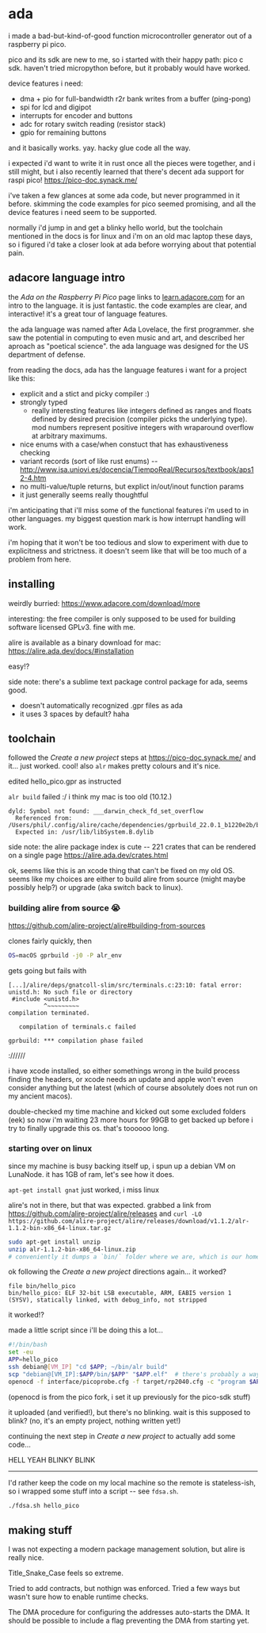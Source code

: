 # ada

i made a bad-but-kind-of-good function microcontroller generator out of a raspberry pi pico.

pico and its sdk are new to me, so i started with their happy path: pico c sdk. haven't tried micropython before, but it probably would have worked.

device features i need:

- dma + pio for full-bandwidth r2r bank writes from a buffer (ping-pong)
- spi for lcd and digipot
- interrupts for encoder and buttons
- adc for rotary switch reading (resistor stack)
- gpio for remaining buttons

and it basically works. yay. hacky glue code all the way.

i expected i'd want to write it in rust once all the pieces were together, and i still might, but i also recently learned that there's decent ada support for raspi pico! https://pico-doc.synack.me/

i've taken a few glances at some ada code, but never programmed in it before. skimming the code examples for pico seemed promising, and all the device features i need seem to be supported.

normally i'd jump in and get a blinky hello world, but the toolchain mentioned in the docs is for linux and i'm on an old mac laptop these days, so i figured i'd take a closer look at ada before worrying about that potential pain.

## adacore language intro

the _Ada on the Raspberry Pi Pico_ page links to [learn.adacore.com](https://learn.adacore.com/courses/intro-to-ada/index.html) for an intro to the language. it is just fantastic. the code examples are clear, and interactive! it's a great tour of language features.

the ada language was named after Ada Lovelace, the first programmer. she saw the potential in computing to even music and art, and described her aproach as "poetical science". the ada language was designed for the US department of defense.

from reading the docs, ada has the language features i want for a project like this:

- explicit and a stict and picky compiler :)
- strongly typed
    - really interesting features like integers defined as ranges and floats defined by desired precision (compiler picks the underlying type). mod numbers represent positive integers with wraparound overflow at arbitrary maximums.
- nice enums with a case/when constuct that has exhaustiveness checking
- variant records (sort of like rust enums) -- http://www.isa.uniovi.es/docencia/TiempoReal/Recursos/textbook/aps12-4.htm
- no multi-value/tuple returns, but explict in/out/inout function params
- it just generally seems really thoughtful

i'm anticipating that i'll miss some of the functional features i'm used to in other languages. my biggest question mark is how interrupt handling will work.

i'm hoping that it won't be too tedious and slow to experiment with due to explicitness and strictness. it doesn't seem like that will be too much of a problem from here.


## installing

weirdly burried: https://www.adacore.com/download/more

interesting: the free compiler is only supposed to be used for building software licensed GPLv3. fine with me.

alire is available as a binary download for mac: https://alire.ada.dev/docs/#installation

easy!?

side note: there's a sublime text package control package for ada, seems good.
- doesn't automatically recognized .gpr files as ada
- it uses 3 spaces by default? haha


## toolchain

followed the _Create a new project_ steps at https://pico-doc.synack.me/ and it... just worked. cool! also `alr` makes pretty colours and it's nice.

edited hello_pico.gpr as instructed

`alr build` failed :/ i think my mac is too old (10.12.)

```
dyld: Symbol not found: ___darwin_check_fd_set_overflow
  Referenced from: /Users/phil/.config/alire/cache/dependencies/gprbuild_22.0.1_b1220e2b/bin/gprconfig
  Expected in: /usr/lib/libSystem.B.dylib
```

side note: the alire package index is cute -- 221 crates that can be rendered on a single page https://alire.ada.dev/crates.html

ok, seems like this is an xcode thing that can't be fixed on my old OS. seems like my choices are either to build alire from source (might maybe possibly help?) or upgrade (aka switch back to linux).

### building alire from source :sob:

https://github.com/alire-project/alire#building-from-sources

clones fairly quickly, then

```bash
OS=macOS gprbuild -j0 -P alr_env
```

gets going but fails with 

```
[...]/alire/deps/gnatcoll-slim/src/terminals.c:23:10: fatal error: unistd.h: No such file or directory
 #include <unistd.h>
          ^~~~~~~~~~
compilation terminated.

   compilation of terminals.c failed

gprbuild: *** compilation phase failed
```

://////

i have xcode installed, so either somethings wrong in the build process finding the headers, or xcode needs an update and apple won't even consider anything but the latest (which of course absolutely does not run on my ancient macos).

double-checked my time machine and kicked out some excluded folders (eek) so now i'm waiting 23 more hours for 99GB to get backed up before i try to finally upgrade this os. that's toooooo long.


### starting over on linux

since my machine is busy backing itself up, i spun up a debian VM on LunaNode. it has 1GB of ram, let's see how it does.

`apt-get install gnat` just worked, i miss linux

alire's not in there, but that was expected. grabbed a link from https://github.com/alire-project/alire/releases and `curl -LO https://github.com/alire-project/alire/releases/download/v1.1.2/alr-1.1.2-bin-x86_64-linux.tar.gz`

```bash
sudo apt-get install unzip
unzip alr-1.1.2-bin-x86_64-linux.zip
# conveniently it dumps a `bin/` folder where we are, which is our home dir, and the .profile script will just pick it up next login. sweet!
```

ok following the _Create a new project_ directions again... it worked?

```
file bin/hello_pico
bin/hello_pico: ELF 32-bit LSB executable, ARM, EABI5 version 1 (SYSV), statically linked, with debug_info, not stripped
```

it worked!?

made a little script since i'll be doing this a lot...
```bash
#!/bin/bash
set -eu
APP=hello_pico
ssh debian@[VM_IP] "cd $APP; ~/bin/alr build"
scp "debian@[VM_IP]:$APP/bin/$APP" "$APP.elf"  # there's probably a way to combine this with the ssh command?
openocd -f interface/picoprobe.cfg -f target/rp2040.cfg -c "program $APP.elf verify reset exit"
```

(openocd is from the pico fork, i set it up previously for the pico-sdk stuff)

it uploaded (and verified!), but there's no blinking. wait is this supposed to blink? (no, it's an empty project, nothing written yet!)

continuing the next step in _Create a new project_ to actually add some code...

HELL YEAH BLINKY BLINK

***

I'd rather keep the code on my local machine so the remote is stateless-ish, so i wrapped some stuff into a script -- see `fdsa.sh`.

```bash
./fdsa.sh hello_pico
```


## making stuff

I was not expecting a modern package management solution, but alire is really nice.

Title_Snake_Case feels so extreme.

Tried to add contracts, but nothign was enforced. Tried a few ways but wasn't sure how to enable runtime checks.

The DMA procedure for configuring the addresses auto-starts the DMA. It should be possible to include a flag preventing the DMA from starting yet.
